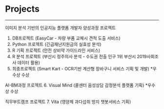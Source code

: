 # Projects
---
이미지 분석 기반의 인공지능 플랫폼 개발자 양성과정 프로젝트
1. DB프로젝트 (EasyCar - 차량 부품 교체시 견적 도출 서비스)
2. Python 프로젝트 (긴급재난지원금의 실효성 분석)
3. R 기획 프로젝트 (안전 상비약 가이드라인 서비스)
4. R 분석 프로젝트 (부산시 정주의사 분석 - 수도권 전출 인구 1위 부산시 2019사회조사 데이터 활용)
5. 최종프로젝트 (Smart Kart - OCR기반 계산형 장바구니 서비스 기획 및 개발) *우수상 수상

AI-BM과정 프로젝트
6. Visual Mind (콜센터 음성상담 감정분석 플랫폼 기획) *우수상 수상

직무부트캠프 프로젝트
7. Vita (영양제 과다섭취 방지 챗봇서비스 기획)
